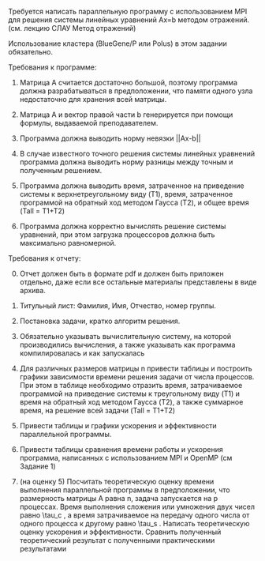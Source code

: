 Требуется написать параллельную программу с использованием MPI для решения системы линейных уравнений Ax=b методом отражений. (см. лекцию СЛАУ Метод отражений)

Использование кластера (BlueGene/P или Polus) в этом задании обязательно.

Требования к программе:

1) Матрица A считается достаточно большой, поэтому программа должна разрабатываться в предположении, что памяти одного узла недостаточно для хранения всей матрицы.

2) Матрица A и вектор правой части b генерируется при помощи формулы, выдаваемой преподавателем.

3) Программа должна выводить норму невязки ||Ax-b|| 

4) В случае известного точного решения системы линейных уравнений программа должна выводить норму разницы между точным  и полученным решением.

5) Программа должна выводить время, затраченное на приведение системы к верхнетреугольному виду (T1), время, затраченное программой на обратный ход методом Гаусса (T2), и общее время (Tall = T1+T2)    

6) Программа должна корректно вычислять решение системы уравнений, при этом загрузка процессоров должна быть максимально равномерной.

Требования к отчету:

0) Отчет должен быть в формате pdf и должен быть приложен отдельно, даже если все остальные материалы представлены в виде архива.

1) Титульный лист: Фамилия, Имя, Отчество, номер группы.

2) Постановка задачи, кратко алгоритм решения.

3)  Обязательно указывать вычислительную систему, на которой производились вычисления, а также указывать как программа компилировалась и как запускалась

4)  Для различных размеров матрицы n привести таблицы и построить графики зависимости времени решения задачи от числа процессов.  При этом в таблице необходимо отразить время, затрачиваемое программой на приведение системы к треугольному виду  (T1) и время на обратный ход методом Гаусса (T2), а также суммарное время, на решение всей задачи (Tall = T1+T2)

5) Привести таблицы и графики ускорения и эффективности параллельной программы.

6) Привести таблицы сравнения времени работы и ускорения программа, написанных с использованием MPI и OpenMP (см Задание 1)

7) (на оценку 5) Посчитать теоретическую оценку времени выполнения параллельной программы в предположении, что размерность матрицы A равна n, задача запускается на p процессах. Время выполнения сложения или умножения двух чисел равно  \tau_c , а время затрачиваемое на передачу одного числа от одного процесса к другому равно  \tau_s  . Написать теоретическую оценку ускорения и эффективности. Сравнить полученный теоретический результат с полученными практическими результатами
